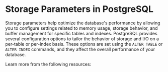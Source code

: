 # Storage Parameters in PostgreSQL

Storage parameters help optimize the database's performance by allowing you to configure settings related to memory usage, storage behavior, and buffer management for specific tables and indexes. PostgreSQL provides several configuration options to tailor the behavior of storage and I/O on a per-table or per-index basis. These options are set using the `ALTER TABLE` or `ALTER INDEX` commands, and they affect the overall performance of your database.

Learn more from the following resources:

